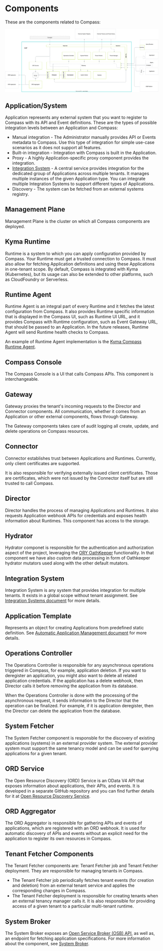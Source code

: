 # Components

These are the components related to Compass:

![Components](./assets/components.svg)


## Application/System

Application represents any external system that you want to register to Compass with its API and Event definitions. These are the types of possible integration levels between an Application and Compass:
- Manual integration - The Administrator manually provides API or Events metadata to Compass. Use this type of integration for simple use-case scenarios as it does not support all features.
- Built-in integration - Integration with Compass is built in the Application.
- Proxy - A highly Application-specific proxy component provides the integration.
- [Integration System](#integration-system) - A central service provides integration for the dedicated group of Applications across multiple tenants. It manages multiple instances of the given Application type. You can integrate multiple Integration Systems to support different types of Applications.
- Discovery - The system can be fetched from an external systems registry.

## Management Plane

Management Plane is the cluster on which all Compass components are deployed.

## Kyma Runtime

Runtime is a system to which you can apply configuration provided by Compass. Your Runtime must get a trusted connection to Compass. It must also allow for fetching Application definitions and using these Applications in one-tenant scope. By default, Compass is integrated with Kyma (Kubernetes), but its usage can also be extended to other platforms, such as CloudFoundry or Serverless.

## Runtime Agent

Runtime Agent is an integral part of every Runtime and it fetches the latest configuration from Compass. It also provides Runtime specific information that is displayed in the Compass UI, such as Runtime UI URL, and it provides Compass with Runtime configuration, such as Event Gateway URL, that should be passed to an Application. In the future releases, Runtime Agent will send Runtime health checks to Compass.

An example of Runtime Agent implementation is the [Kyma Compass Runtime Agent](https://github.com/kyma-project/kyma/tree/main/components/compass-runtime-agent).

## Compass Console

The Compass Console is a UI that calls Compass APIs. This component is interchangeable.

## Gateway

Gateway proxies the tenant's incoming requests to the Director and Connector components. All communication, whether it comes from an Application or other external components, flows through Gateway.

The Gateway components takes care of audit logging all create, update, and delete operations on Compass resources.

## Connector

Connector establishes trust between Applications and Runtimes. Currently, only client certificates are supported.

It is also responsible for verifying externally issued client certificates. Those are certificates, which were not issued by the Connector itself but are still trusted to call Compass.

## Director

Director handles the process of managing Applications and Runtimes. It also requests Application webhook APIs for credentials and exposes health information about Runtimes. This component has access to the storage.

## Hydrator

Hydrator componet is responsible for the authentication and authorization aspect of the project, leveraging the [ORY OathKeeper](https://github.com/ory/oathkeeper) functionality. In that component we have also custom data processing in form of Oathkeeper hydrator mutators used along with the other default mutators.

## Integration System

Integration System is any system that provides integration for multiple tenants. It exists in a global scope without tenant assignment.
See [Integration Systems document](../integration-system/integration-systems.md)
for more details.

## Application Template
Represents an object for creating Applications from predefined static definition.
See [Automatic Application Management document](../integration-system/auto-app-management.md)
for more details.

## Operations Controller

The Operations Controller is responsible for any asynchronous operations triggered in Compass, for example, application deletion. If you want to deregister an application, you might also want to delete all related application credentials. If the application has a delete webhook, then Director calls it before removing the application from its database.

When the Operations Controller is done with the processing of the asynchronous request, it sends information to the Director that the operation can be finalized. For example, if it is application deregister, then the Director can delete the application from the database.

## System Fetcher

The System Fetcher component is responsble for the discovery of existing applications (systems) in an external provider system. The external provider system must support the same tenancy model and can be used for querying applications for a given tenant.

## ORD Service

The Open Resource Discovery (ORD) Service is an OData V4 API that exposes information about applications, their APIs, and events.
It is developed in a separate GitHub repository and you can find further details for it at [Open Resource Discovery Service](https://github.com/kyma-incubator/ord-service).

## ORD Aggregator

The ORD Aggregator is responsible for gathering APIs and events of applications, which are registered with an ORD webhook. It is used for automatic discovery of APIs and events without an explicit need for the application to register its own resources in Compass.

## Tenant Fetcher Components

The Tenant Fetcher components are: Tenant Fetcher job and Tenant Fetcher deployment. They are responsible for managing tenants in Compass.
- The Tenant Fetcher job periodically fetches tenant events (for creation and deletion) from an external tenant service and applies the corresponding changes in Compass.
- The Tenant Fetcher deployment is responsible for creating tenants when an external tenancy manager calls it. It is also responsible for providing access of a given tenant to a particular multi-tenant runtime.

## System Broker

The System Broker exposes an [Open Service Broker (OSB) API](https://www.openservicebrokerapi.org/), as well as, an endpoint for fetching application specifications. For more information about the component, see [System Broker](https://github.com/kyma-incubator/compass/tree/main/components/system-broker).
